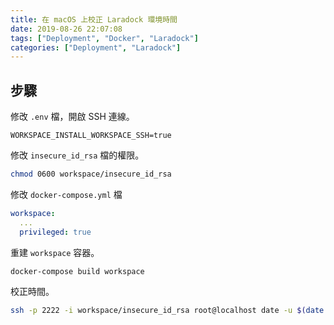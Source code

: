 ```yaml
---
title: 在 macOS 上校正 Laradock 環境時間
date: 2019-08-26 22:07:08
tags: ["Deployment", "Docker", "Laradock"]
categories: ["Deployment", "Laradock"]
---
```


## 步驟

修改 `.env` 檔，開啟 SSH 連線。

```env
WORKSPACE_INSTALL_WORKSPACE_SSH=true
```

修改 `insecure_id_rsa` 檔的權限。

```bash
chmod 0600 workspace/insecure_id_rsa
```

修改 `docker-compose.yml` 檔

```yaml
workspace:
  ...
  privileged: true
```

重建 `workspace` 容器。

```bash
docker-compose build workspace
```

校正時間。

```bash
ssh -p 2222 -i workspace/insecure_id_rsa root@localhost date -u $(date +%m%d%H%M%Y)
```
